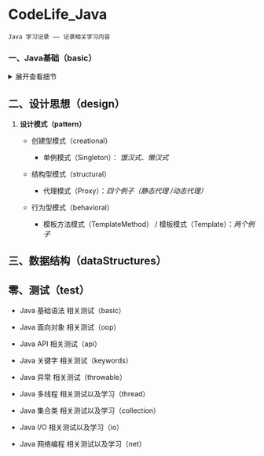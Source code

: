 # CodeLife_Java

    Java 学习记录 —— 记录相关学习内容


### 一、Java基础（basic）

<details>
<summary>展开查看细节</summary>

1. **Java运算符（operator）**
    + 逻辑运算符（logic）
        + BitwiseXOR ： *三种替换方式
          重点讲 ^（异或运算）来实现替换方式*
        + BHDConverter ： *模拟进制转换
          使用 & 和 位移运算 来实现*
2. **Java结构（选择、循环）（structure）**
    + 嵌套循环（nestedloop）
        + PrimeNumber ： *查找质数(1-100000)
          使用不同的方式来查找质数*
3. **Java数组（arrays）**
    + 数组赋值（assignment）
        + PascalTriangle ：*杨辉三角
          使用二维数组 打印10行 杨辉三角*
    + 求数组平均值、最大最小值、和等（value）
    + 数组的复制、反转、查找（线性查找、二分法查找）（crl）
        + ArrayReverse : *数组反转*
        + ArrayLookup ： *数组查找
          主要写线性查找、二分法查找*
    + 数组排序（sort）
        + BubbleSort ： *冒泡排序*
</details>


    
## 二、设计思想（design）

1. **设计模式（pattern）**

    + 创建型模式（creational）
        
        + 单例模式（Singleton）： *饿汉式、懒汉式*

    + 结构型模式（structural）
        
        + 代理模式（Proxy）：*四个例子（静态代理 /动态代理）*
       
   + 行为型模式（behavioral）
    
        + 模板方法模式（TemplateMethod） / 模板模式（Template）：*两个例子*

## 三、数据结构（dataStructures）
## 零、测试（test）

+ Java 基础语法 相关测试（basic）

+ Java 面向对象 相关测试（oop）

+ Java API 相关测试（api）

+ Java 关键字 相关测试（keywords）

+ Java 异常 相关测试（throwable）

+ Java 多线程 相关测试以及学习（thread）

+ Java 集合类 相关测试以及学习（collection）

+ Java I/O 相关测试以及学习（io）

+ Java 网络编程 相关测试以及学习（net）
